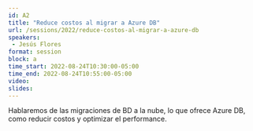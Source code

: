 ```yaml
---
id: A2
title: "Reduce costos al migrar a Azure DB"
url: /sessions/2022/reduce-costos-al-migrar-a-azure-db
speakers:
 - Jesús Flores 
format: session
block: a
time_start: 2022-08-24T10:30:00-05:00
time_end: 2022-08-24T10:55:00-05:00
video: 
slides:
---
```


Hablaremos de las migraciones de BD a la nube, lo que ofrece Azure DB, como reducir costos y optimizar el performance.